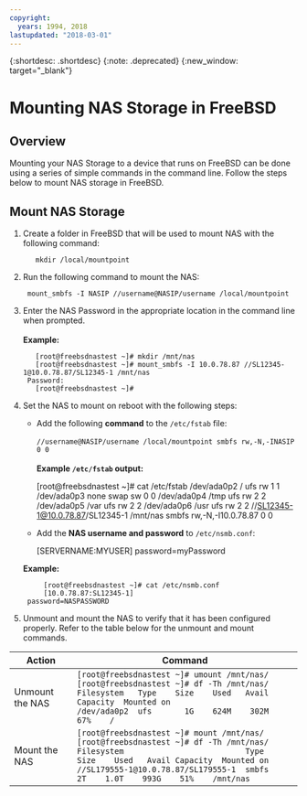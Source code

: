 ```yaml
---
copyright:
  years: 1994, 2018
lastupdated: "2018-03-01"
---
```

{:shortdesc: .shortdesc}
{:note: .deprecated}
{:new_window: target="_blank"}

# Mounting NAS Storage in FreeBSD

## Overview

Mounting your NAS Storage to a device that runs on FreeBSD can be done using a series of simple commands in the command line.  Follow the steps below to mount NAS storage in FreeBSD.

## Mount NAS Storage

1. Create a folder in FreeBSD that will be used to mount NAS with the following command:

          mkdir /local/mountpoint

2. Run the following command to mount the NAS:

        mount_smbfs -I NASIP //username@NASIP/username /local/mountpoint

3. Enter the NAS Password in the appropriate location in the command line when prompted.<br/><br/>**Example:**

          [root@freebsdnastest ~]# mkdir /mnt/nas
          [root@freebsdnastest ~]# mount_smbfs -I 10.0.78.87 //SL12345-1@10.0.78.87/SL12345-1 /mnt/nas
        Password:
          [root@freebsdnastest ~]#

4. Set the NAS to mount on reboot with the following steps:

   * Add the following **command** to the `/etc/fstab` file:<br/><br/>`//username@NASIP/username /local/mountpoint smbfs rw,-N,-INASIP 0 0`<br/><br/>**Example `/etc/fstab` output:**

        [root@freebsdnastest ~]# cat /etc/fstab
        /dev/ada0p2     /           ufs rw 1 1
        /dev/ada0p3     none       swap sw 0 0
        /dev/ada0p4     /tmp        ufs rw 2 2
        /dev/ada0p5     /var        ufs rw 2 2
        /dev/ada0p6     /usr        ufs rw 2 2
        //SL12345-1@10.0.78.87/SL12345-1 /mnt/nas smbfs rw,-N,-I10.0.78.87 0 0

   * Add the **NAS username and password** to `/etc/nsmb.conf`:

        [SERVERNAME:MYUSER]
        password=myPassword

    **Example:**

            [root@freebsdnastest ~]# cat /etc/nsmb.conf
            [10.0.78.87:SL12345-1]
        password=NASPASSWORD

5. Unmount and mount the NAS to verify that it has been configured properly.  Refer to the table below for the unmount and mount commands.

|Action|Command|
|---|---|
|Unmount the NAS|`[root@freebsdnastest ~]# umount /mnt/nas/`<br/>`[root@freebsdnastest ~]# df -Th /mnt/nas/`<br/>`Filesystem   Type    Size    Used   Avail Capacity  Mounted on`<br/>`/dev/ada0p2  ufs       1G    624M    302M    67%    /`|
|Mount the NAS|`[root@freebsdnastest ~]# mount /mnt/nas/`<br/>`[root@freebsdnastest ~]# df -Th /mnt/nas/`<br/>`Filesystem                          Type     Size    Used   Avail Capacity  Mounted on`<br/>`//SL179555-1@10.0.78.87/SL179555-1  smbfs      2T    1.0T    993G    51%    /mnt/nas`|
